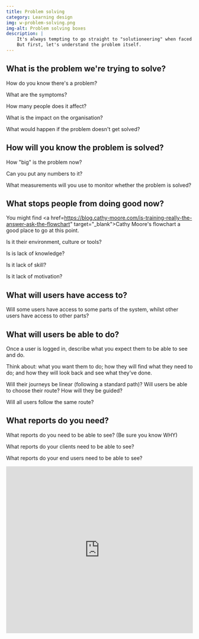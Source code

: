 ```yaml
---
title: Problem solving
category: Learning design
img: w-problem-solving.png
img-alt: Problem solving boxes
description: |
    It's always tempting to go straight to "solutioneering" when faced with a problem.
    But first, let's understand the problem itself.
---
```



## What is the problem we're trying to solve?

How do you know there's a problem?

What are the symptoms?

How many people does it affect?

What is the impact on the organisation?

What would happen if the problem doesn't get solved?

## How will you know the problem is solved?

How "big" is the problem now?

Can you put any numbers to it?

What measurements will you use to monitor whether the problem is solved?

## What stops people from doing good now?

You might find <a href=https://blog.cathy-moore.com/is-training-really-the-answer-ask-the-flowchart" target="_blank">Cathy Moore's flowchart</a> a good place to go at this point.

Is it their environment, culture or tools?

Is is lack of knowledge?

Is it lack of skill?

Is it lack of motivation?

## What will users have access to?

Will some users have access to some parts of the system, whilst other users have access to other parts?

## What will users be able to do?

Once a user is logged in, describe what you expect them to be able to see and do.

Think about: what you want them to do; how they will find what they need to do; and how they will look back and see what they’ve done.

Will their journeys be linear (following a standard path)? Will users be able to choose their route? How will they be guided?

Will all users follow the same route?

## What reports do you need?

What reports do you need to be able to see? (Be sure you know WHY)

What reports do your clients need to be able to see?

What reports do your end users need to be able to see?

<iframe style="border:none" width="100%" height="450" src="https://whimsical.com/embed/YJC5Y1VsoYoRKwiVuNsHX5"></iframe>